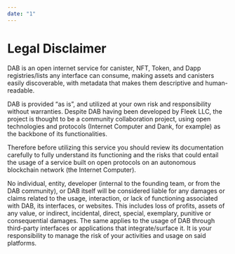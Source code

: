 ```yaml
---
date: "1"
---
```


# Legal Disclaimer

DAB is an open internet service for canister, NFT, Token, and Dapp registries/lists any interface can consume, making assets and canisters easily discoverable, with metadata that makes them descriptive and human-readable.

DAB is provided “as is”, and utilized at your own risk and responsibility without warranties. Despite DAB having been developed by Fleek LLC, the project is thought to be a community collaboration project, using open technologies and protocols (Internet Computer and Dank, for example) as the backbone of its functionalities.

Therefore before utilizing this service you should review its documentation carefully to fully understand its functioning and the risks that could entail the usage of a service built on open protocols on an autonomous blockchain network (the Internet Computer).

No individual, entity, developer (internal to the founding team, or from the DAB community), or DAB itself will be considered liable for any damages or claims related to the usage, interaction, or lack of functioning associated with DAB, its interfaces, or websites. This includes loss of profits, assets of any value, or indirect, incidental, direct, special, exemplary, punitive or consequential damages. The same applies to the usage of DAB through third-party interfaces or applications that integrate/surface it. It is your responsibility to manage the risk of your activities and usage on said platforms.